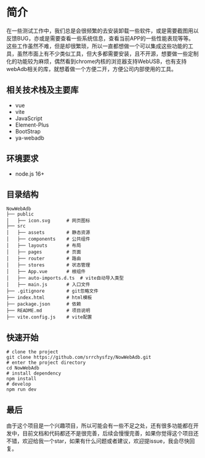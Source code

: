 # 简介

在一些测试工作中，我们总是会很频繁的去安装卸载一些软件，或是需要截图用以反馈BUG，亦或是需要查看一些系统信息，查看当前APP的一些性能表现等等。这些工作虽然不难，但是却很繁琐，所以一直都想做一个可以集成这些功能的工具，虽然市面上有不少类似工具，但大多都需要安装，且不开源，想要做一些定制化的功能较为麻烦，偶然看到chrome内核的浏览器支持WebUSB，也有支持webAdb相关的库，就想着做一个方便二开，方便公司内部使用的工具。

## 相关技术栈及主要库
- vue
- vite
- JavaScript
- Element-Plus
- BootStrap
- ya-webadb

## 环境要求
- node.js 16+

## 目录结构
```
NowWebAdb
├── public
│   ├── icon.svg      # 网页图标
├── src
│   ├── assets        # 静态资源
│   ├── components    # 公共组件
│   ├── layouts       # 布局
│   ├── pages         # 页面
│   ├── router        # 路由
│   ├── stores        # 状态管理
│   ├── App.vue       # 根组件
│   ├── auto-imports.d.ts  # vite自动导入类型
│   ├── main.js       # 入口文件
├── .gitignore        # git忽略文件
├── index.html        # html模板
├── package.json      # 依赖
├── README.md         # 项目说明
├── vite.config.js    # vite配置
```

## 快速开始
```shell
# clone the project
git clone https://github.com/srrchysfzy/NowWebAdb.git
# enter the project directory
cd NowWebAdb
# install dependency
npm install
# develop
npm run dev
```

## 最后

由于这个项目是一个兴趣项目，所以可能会有一些不足之处，还有很多功能都在开发中，目前文档和代码都还不是很完善，后续会慢慢完善，如果你觉得这个项目还不错，欢迎给我一个star，如果有什么问题或者建议，欢迎提issue，我会尽快回复。